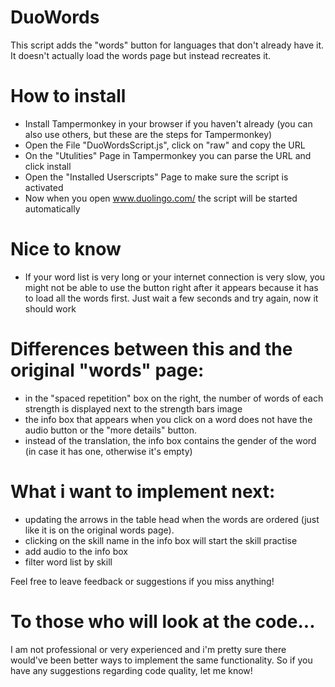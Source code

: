 # DuoWords
This script adds the "words" button for languages that don't already have it. It doesn't actually load the words page but instead recreates it.

# How to install
- Install Tampermonkey in your browser if you haven't already (you can also use others, but these are the steps for Tampermonkey)
- Open the File "DuoWordsScript.js", click on "raw" and copy the URL
- On the "Utulities" Page in Tampermonkey you can parse the URL and click install
- Open the "Installed Userscripts" Page to make sure the script is activated
- Now when you open www.duolingo.com/ the script will be started automatically

# Nice to know
- If your word list is very long or your internet connection is very slow, you might not be able to use the button right after it appears because it has to load all the words first. Just wait a few seconds and try again, now it should work

# Differences between this and the original "words" page:
- in the "spaced repetition" box on the right, the number of words of each strength is displayed next to the strength bars image
- the info box that appears when you click on a word does not have the audio button or the "more details" button.
- instead of the translation, the info box contains the gender of the word (in case it has one, otherwise it's empty)

# What i want to implement next:
- updating the arrows in the table head when the words are ordered (just like it is on the original words page).
- clicking on the skill name in the info box will start the skill practise
- add audio to the info box
- filter word list by skill

Feel free to leave feedback or suggestions if you miss anything!

# To those who will look at the code...
I am not professional or very experienced and i'm pretty sure there would've been better ways to implement the same functionality. So if you have any suggestions regarding code quality, let me know!
